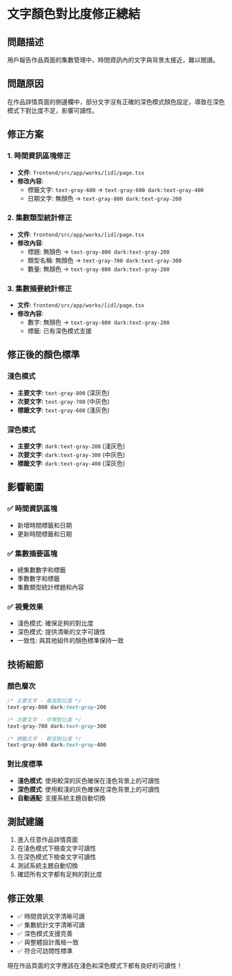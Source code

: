 # 文字顏色對比度修正總結

## 問題描述
用戶報告作品頁面的集數管理中，時間資訊內的文字與背景太接近，難以閱讀。

## 問題原因
在作品詳情頁面的側邊欄中，部分文字沒有正確的深色模式顏色設定，導致在深色模式下對比度不足，影響可讀性。

## 修正方案

### 1. **時間資訊區塊修正**
- **文件**: `frontend/src/app/works/[id]/page.tsx`
- **修改內容**:
  - 標籤文字: `text-gray-600` → `text-gray-600 dark:text-gray-400`
  - 日期文字: 無顏色 → `text-gray-800 dark:text-gray-200`

### 2. **集數類型統計修正**
- **文件**: `frontend/src/app/works/[id]/page.tsx`
- **修改內容**:
  - 標題: 無顏色 → `text-gray-800 dark:text-gray-200`
  - 類型名稱: 無顏色 → `text-gray-700 dark:text-gray-300`
  - 數量: 無顏色 → `text-gray-800 dark:text-gray-200`

### 3. **集數摘要統計修正**
- **文件**: `frontend/src/app/works/[id]/page.tsx`
- **修改內容**:
  - 數字: 無顏色 → `text-gray-800 dark:text-gray-200`
  - 標籤: 已有深色模式支援

## 修正後的顏色標準

### 淺色模式
- **主要文字**: `text-gray-800` (深灰色)
- **次要文字**: `text-gray-700` (中灰色)
- **標籤文字**: `text-gray-600` (淺灰色)

### 深色模式
- **主要文字**: `dark:text-gray-200` (淺灰色)
- **次要文字**: `dark:text-gray-300` (中灰色)
- **標籤文字**: `dark:text-gray-400` (深灰色)

## 影響範圍

### ✅ 時間資訊區塊
- 新增時間標籤和日期
- 更新時間標籤和日期

### ✅ 集數摘要區塊
- 總集數數字和標籤
- 季數數字和標籤
- 集數類型統計標題和內容

### ✅ 視覺效果
- 淺色模式: 確保足夠的對比度
- 深色模式: 提供清晰的文字可讀性
- 一致性: 與其他組件的顏色標準保持一致

## 技術細節

### 顏色層次
```css
/* 主要文字 - 最高對比度 */
text-gray-800 dark:text-gray-200

/* 次要文字 - 中等對比度 */
text-gray-700 dark:text-gray-300

/* 標籤文字 - 較低對比度 */
text-gray-600 dark:text-gray-400
```

### 對比度標準
- **淺色模式**: 使用較深的灰色確保在淺色背景上的可讀性
- **深色模式**: 使用較淺的灰色確保在深色背景上的可讀性
- **自動適配**: 支援系統主題自動切換

## 測試建議
1. 進入任意作品詳情頁面
2. 在淺色模式下檢查文字可讀性
3. 在深色模式下檢查文字可讀性
4. 測試系統主題自動切換
5. 確認所有文字都有足夠的對比度

## 修正效果
- ✅ 時間資訊文字清晰可讀
- ✅ 集數統計文字清晰可讀
- ✅ 深色模式支援完善
- ✅ 與整體設計風格一致
- ✅ 符合可訪問性標準

現在作品頁面的文字應該在淺色和深色模式下都有良好的可讀性！ 